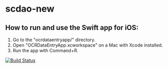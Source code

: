 # scdao-new

## How to run and use the Swift app for iOS:
1. Go to the "ocrdataentryapp/" directory.
2. Open "OCRDataEntryApp.xcworkspace" on a Mac with Xcode installed.
3. Run the app with Command+R.

[![Build Status](https://travis-ci.com/eeshagholap/scdao-new.svg?token=uYKifbxq8pLi7ixxvyaZ&branch=master)](https://travis-ci.com/eeshagholap/scdao-new)
